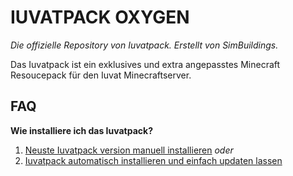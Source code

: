 # IUVATPACK OXYGEN
*Die offizielle Repository von Iuvatpack. Erstellt von SimBuildings.*

Das Iuvatpack ist ein exklusives und extra angepasstes Minecraft Resoucepack für den Iuvat Minecraftserver.

## FAQ

**Wie installiere ich das Iuvatpack?**
1. [Neuste Iuvatpack version manuell installieren](google.com) *oder*
2. [Iuvatpack automatisch installieren und einfach updaten lassen](google.com)
